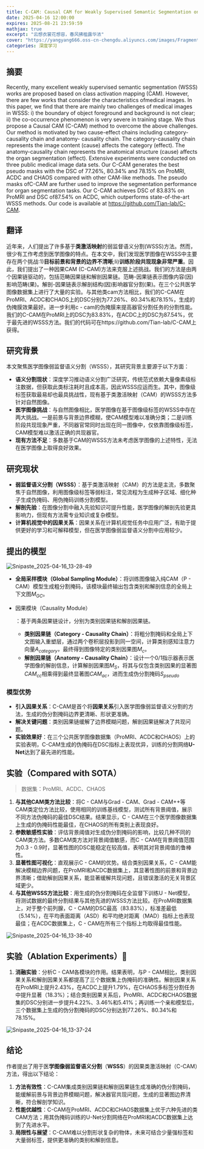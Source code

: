 ```yaml
---
title: C-CAM: Causal CAM for Weakly Supervised Semantic Segmentation on Medical Image
date: 2025-04-16 12:00:00
expires: 2025-08-21 23:59:59
mathjax: true
excerpt: "云想衣裳花想容，春风拂槛露华浓"
cover: "https://yangyang666.oss-cn-chengdu.aliyuncs.com/images/Fragment_7_4k_a51f7.jpg"
categories: 深度学习
---
```


## 摘要

Recently, many excellent weakly supervised semantic segmentation (WSSS) works are proposed based on class activation mapping (CAM). However, there are few works that consider the characteristics ofmedical images. In this paper, we find that there are mainly two challenges of medical images in WSSS: i) the boundary of object foreground and background is not clear; ii) the co-occurrence phenomenon is very severe in training stage. We thus propose a Causal CAM (C-CAM) method to overcome the above challenges. Our method is motivated by two cause-effect chains including category-causality chain and anatomy-
causality chain. The category-causality chain represents the image content (cause) affects the category (effect). The anatomy-causality chain represents the anatomical structure (cause) affects the organ segmentation (effect). Extensive experiments were conducted on three public medical image data sets. Our C-CAM generates the best pseudo masks with the DSC of 77.26%, 80.34% and 78.15% on ProMRI, ACDC and CHAOS compared with other CAM-like methods. The pseudo masks ofC-CAM are further used to improve the segmentation performance for organ segmentation tasks. Our C-CAM achieves DSC of 83.83% on
ProMRI and DSC of87.54% on ACDC, which outperforms state-of-the-art WSSS methods. Our code is available at https://github.com/Tian-lab/C-CAM.

## 翻译

近年来，人们提出了许多基于**类激活映射**的弱监督语义分割(WSSS)方法。然而，很少有工作考虑到医学图像的特点。在本文中，我们发现医学图像在WSSS中主要存在两个挑战:1)**目标前景和背景的边界不清晰**;Ii)**训练阶段共现现象非常严重**。因此，我们提出了一种因果CAM (C-CAM)方法来克服上述挑战。我们的方法是由两个因果链驱动的，包括范畴因果链和解剖因果链。范畴-因果链表示图像内容(因)影响范畴(果)。解剖-因果链表示解剖结构(因)影响器官分割(果)。在三个公共医学图像数据集上进行了大量的实验。与其他类cam方法相比，我们的C-CAM在ProMRI、ACDC和CHAOS上的DSC分别为77.26%、80.34%和78.15%，生成的伪掩膜效果最好。进一步利用c - cam的伪掩膜来提高器官分割任务的分割性能。我们的C-CAM在ProMRI上的DSC为83.83%，在ACDC上的DSC为87.54%，优于最先进的WSSS方法。我们的代码可在https://github.com/Tian-lab/C-CAM上获得。

## 研究背景

本文聚焦医学图像弱监督语义分割（WSSS），其研究背景主要源于以下方面：

- **语义分割现状**：深度学习推动语义分割广泛研究，传统范式依赖大量像素级标注数据，但获取此类标注耗时且成本高，因此WSSS应运而生。其中，图像级标签获取最易却也最具挑战性，现有基于类激活映射（CAM）的WSSS方法多针对自然图像。
- **医学图像挑战**：与自然图像相比，医学图像在基于图像级标签的WSSS中存在两大挑战。一是前景与背景边界模糊，使CAM模型难以准确分类；二是训练阶段共现现象严重，不同器官常同时出现在同一图像中，仅依靠图像级标签，CAM模型难以激活正确的共现器官。
- **现有方法不足**：多数基于CAM的WSSS方法未考虑医学图像的上述特性，无法在医学图像上取得良好效果。

## 研究现状



- **弱监督语义分割（WSSS）**：基于类激活映射（CAM）的方法是主流，多数聚焦于自然图像，利用图像级标签等弱标注，常见流程为生成种子区域、细化种子生成伪掩码、用伪掩码训练分割模型。
- **解剖先验**：在图像分割中融入先验知识可提升性能，医学图像的解剖先验更具影响力，但现有方法需专业知识或复杂模型。
- **计算机视觉中的因果关系**：因果关系在计算机视觉任务中应用广泛，有助于提供更好的学习和可解释模型，但在医学图像弱监督语义分割中应用较少。



## 提出的模型

![Snipaste_2025-04-16_13-28-49](https://yangyang666.oss-cn-chengdu.aliyuncs.com/images/Snipaste_2025-04-16_13-28-49.png)

- **全局采样模块（Global Sampling Module）**：将训练图像输入纯CAM（P - CAM）模型生成粗分割掩码，该模块最终输出包含类别和解剖信息的全局上下文图$M_{GC}$。

- 因果模块（Causality Module）

  ：基于两条因果链设计，分别为类别因果链和解剖因果链。

  - **类别因果链（Category - Causality Chain）**：将粗分割掩码和全局上下文图输入重塑层，通过两个卷积层投影到同一空间，计算类别感知注意力向量$A_{category}$，最终得到图像特定的类别因果图$M_{c}$。
  - **解剖因果链（Anatomy - Causality Chain）**：设计一个0/1指示器表示医学图像的解剖信息，计算解剖因果图$M_{S}$，将其与仅包含类别因果的显著图$CAM_{cc}$相乘得到最终显著图$CAM_{ac}$，进而生成伪分割掩码$S_{pseudo}$



### 模型优势

- **引入因果关系**：C-CAM是首个将**因果关系**引入医学图像弱监督语义分割的方法，生成的伪分割掩码边界更清晰、形状更准确。
- **解决关键问题**：类别因果链缓解了边界模糊问题，解剖因果链解决了共现问题。
- **实验效果好**：在三个公共医学图像数据集（ProMRI、ACDC和CHAOS）上的实验表明，C-CAM生成的伪掩码在DSC指标上表现优异，训练的分割网络**U-Net**达到了最先进的性能。

## 实验（Compared with SOTA）

> 数据集：ProMRI、ACDC、CHAOS



1. **与其他CAM类方法比较**：将C - CAM与Grad - CAM、Grad - CAM++等CAM类定位方法比较，使用相同的训练基线模型，测试所有背景阈值，展示不同方法伪掩码的最佳DSC结果。结果显示，C - CAM在三个医学图像数据集上生成的伪掩码性能最佳，在CHAOS的所有类别上表现良好。
2. **参数敏感性实验**：评估背景阈值对生成伪分割掩码的影响，比较几种不同的CAM类方法。多数CAM类方法对背景阈值敏感，而C - CAM在背景阈值范围为0.3 - 0.9时，显著性图的DSC能稳定在较高值，表明其对背景阈值的鲁棒性。
3. **显著性图可视化**：直观展示C - CAM的优势。结合类别因果关系，C - CAM能解决模糊边界问题，在ProMRI和ACDC数据集上，其显著性图的前景和背景边界清晰；借助解剖因果关系，能显著缓解共现问题，且错误激活的无关背景区域更少。
4. **与其他WSSS方法比较**：用生成的伪分割掩码在全监督下训练U - Net模型，将测试数据的最终分割结果与其他先进的WSSS方法比较。在ProMRI数据集上，对于整个前列腺，C - CAM的DSC最高（83.83%），标准差最低（5.14%），在平均表面距离（ASD）和平均绝对距离（MAD）指标上也表现最佳；在ACDC数据集上，C - CAM在所有三个指标上均取得最佳性能。



![Snipaste_2025-04-16_13-38-40](https://yangyang666.oss-cn-chengdu.aliyuncs.com/images/Snipaste_2025-04-16_13-38-40.png)



## 实验（Ablation Experiments）:1st_place_medal:

1. **消融实验**：分析C - CAM各模块的作用。结果表明，与P - CAM相比，类别因果关系和解剖因果关系都提高了三个数据集上伪掩码的准确性。解剖因果关系在ProMRI上提升2.43%，在ACDC上提升1.79%，在CHAOS多标签分割任务中提升显著（18.3%）；结合类别因果关系后，ProMRI、ACDC和CHAOS数据集的DSC分别进一步提升4.22%、3.46%和5.41%；再训练一个亲和模型后，三个数据集上生成的伪分割掩码的DSC分别达到77.26%、80.34%和78.15%。



![Snipaste_2025-04-16_13-37-24](https://yangyang666.oss-cn-chengdu.aliyuncs.com/images/Snipaste_2025-04-16_13-37-24.png)

## 结论

作者提出了用于医**学图像弱监督语义分割**（**WSSS**）的因果类激活映射（C-CAM）方法，得出以下结论：
1. **方法有效性**：C-CAM集成类别因果链和解剖因果链生成准确的伪分割掩码，能缓解前景与背景边界模糊问题，解决器官共现问题，生成的显著图边界清晰，符合解剖学知识。 
2. **性能优越性**：C-CAM在ProMRI、ACDC和CHAOS数据集上优于六种先进的类CAM方法；用其伪掩码训练的U-Net分割网络在ProMRI和ACDC数据集上达到了先进水平。 
3. **局限性与展望**：C-CAM难以分割形状复杂的物体，未来可结合少量强标签和大量弱标签，提供更准确的类别和解剖信息。 


